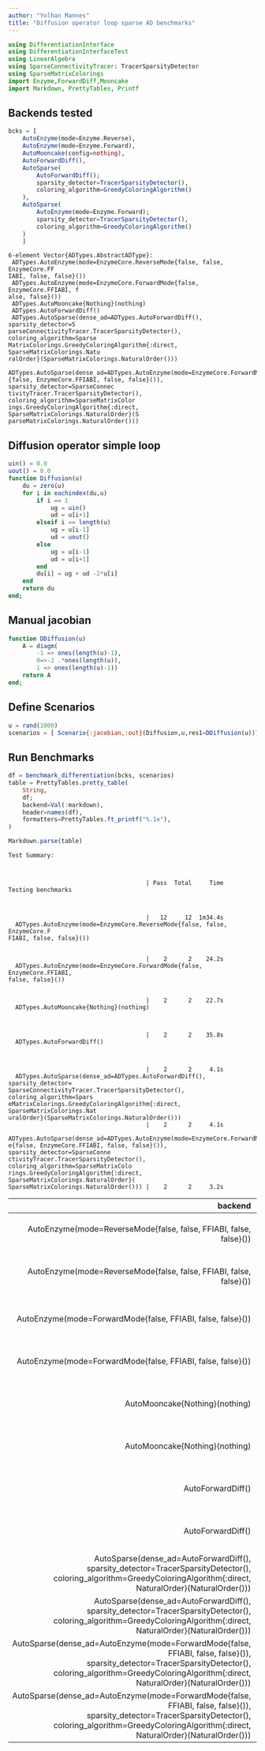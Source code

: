 ```yaml
---
author: "Yolhan Mannes"
title: "Diffusion operator loop sparse AD benchmarks"
---
```

```julia
using DifferentiationInterface
using DifferentiationInterfaceTest
using LinearAlgebra
using SparseConnectivityTracer: TracerSparsityDetector
using SparseMatrixColorings
import Enzyme,ForwardDiff,Mooncake
import Markdown, PrettyTables, Printf
```




## Backends tested

```julia
bcks = [
    AutoEnzyme(mode=Enzyme.Reverse),
    AutoEnzyme(mode=Enzyme.Forward),
    AutoMooncake(config=nothing),
    AutoForwardDiff(),
    AutoSparse(
        AutoForwardDiff();
        sparsity_detector=TracerSparsityDetector(),
        coloring_algorithm=GreedyColoringAlgorithm()
    ),
    AutoSparse(
        AutoEnzyme(mode=Enzyme.Forward);
        sparsity_detector=TracerSparsityDetector(),
        coloring_algorithm=GreedyColoringAlgorithm()
    )
    ]
```

```
6-element Vector{ADTypes.AbstractADType}:
 ADTypes.AutoEnzyme(mode=EnzymeCore.ReverseMode{false, false, EnzymeCore.FF
IABI, false, false}())
 ADTypes.AutoEnzyme(mode=EnzymeCore.ForwardMode{false, EnzymeCore.FFIABI, f
alse, false}())
 ADTypes.AutoMooncake{Nothing}(nothing)
 ADTypes.AutoForwardDiff()
 ADTypes.AutoSparse(dense_ad=ADTypes.AutoForwardDiff(), sparsity_detector=S
parseConnectivityTracer.TracerSparsityDetector(), coloring_algorithm=Sparse
MatrixColorings.GreedyColoringAlgorithm{:direct, SparseMatrixColorings.Natu
ralOrder}(SparseMatrixColorings.NaturalOrder()))
 ADTypes.AutoSparse(dense_ad=ADTypes.AutoEnzyme(mode=EnzymeCore.ForwardMode
{false, EnzymeCore.FFIABI, false, false}()), sparsity_detector=SparseConnec
tivityTracer.TracerSparsityDetector(), coloring_algorithm=SparseMatrixColor
ings.GreedyColoringAlgorithm{:direct, SparseMatrixColorings.NaturalOrder}(S
parseMatrixColorings.NaturalOrder()))
```





## Diffusion operator simple loop

```julia
uin() = 0.0
uout() = 0.0
function Diffusion(u)
    du = zero(u)
    for i in eachindex(du,u)
        if i == 1
            ug = uin()
            ud = u[i+1]
        elseif i == length(u)
            ug = u[i-1]
            ud = uout()
        else
            ug = u[i-1]
            ud = u[i+1] 
        end
        du[i] = ug + ud -2*u[i]
    end
    return du
end;
```




## Manual jacobian
```julia
function DDiffusion(u)
    A = diagm(
        -1 => ones(length(u)-1),
        0=>-2 .*ones(length(u)),
        1 => ones(length(u)-1))
    return A
end;
```




## Define Scenarios

```julia
u = rand(1000)
scenarios = [ Scenario{:jacobian,:out}(Diffusion,u,res1=DDiffusion(u))];
```




## Run Benchmarks

```julia
df = benchmark_differentiation(bcks, scenarios)
table = PrettyTables.pretty_table(
    String,
    df;
    backend=Val(:markdown),
    header=names(df),
    formatters=PrettyTables.ft_printf("%.1e"),
)

Markdown.parse(table)
```

```
Test Summary:                                                              
                                                                           
                                                                           
                                                                           
                                       | Pass  Total     Time
Testing benchmarks                                                         
                                                                           
                                                                           
                                                                           
                                       |   12     12  1m34.4s
  ADTypes.AutoEnzyme(mode=EnzymeCore.ReverseMode{false, false, EnzymeCore.F
FIABI, false, false}())                                                    
                                                                           
                                                                           
                                       |    2      2    24.2s
  ADTypes.AutoEnzyme(mode=EnzymeCore.ForwardMode{false, EnzymeCore.FFIABI, 
false, false}())                                                           
                                                                           
                                                                           
                                       |    2      2    22.7s
  ADTypes.AutoMooncake{Nothing}(nothing)                                   
                                                                           
                                                                           
                                                                           
                                       |    2      2    35.8s
  ADTypes.AutoForwardDiff()                                                
                                                                           
                                                                           
                                                                           
                                       |    2      2     4.1s
  ADTypes.AutoSparse(dense_ad=ADTypes.AutoForwardDiff(), sparsity_detector=
SparseConnectivityTracer.TracerSparsityDetector(), coloring_algorithm=Spars
eMatrixColorings.GreedyColoringAlgorithm{:direct, SparseMatrixColorings.Nat
uralOrder}(SparseMatrixColorings.NaturalOrder()))                          
                                       |    2      2     4.1s
  ADTypes.AutoSparse(dense_ad=ADTypes.AutoEnzyme(mode=EnzymeCore.ForwardMod
e{false, EnzymeCore.FFIABI, false, false}()), sparsity_detector=SparseConne
ctivityTracer.TracerSparsityDetector(), coloring_algorithm=SparseMatrixColo
rings.GreedyColoringAlgorithm{:direct, SparseMatrixColorings.NaturalOrder}(
SparseMatrixColorings.NaturalOrder())) |    2      2     3.2s
```



|                                                                                                                                                                                                     **backend** |                                                            **scenario** |       **operator** | **prepared** | **calls** | **samples** | **evals** | **time** | **allocs** | **bytes** | **gc_fraction** | **compile_fraction** |
| ---------------------------------------------------------------------------------------------------------------------------------------------------------------------------------------------------------------:| -----------------------------------------------------------------------:| ------------------:| ------------:| ---------:| -----------:| ---------:| --------:| ----------:| ---------:| ---------------:| --------------------:|
|                                                                                                                                              AutoEnzyme(mode=ReverseMode{false, false, FFIABI, false, false}()) | Scenario{:jacobian,:out} Diffusion : Vector{Float64} -> Vector{Float64} | value_and_jacobian |      1.0e+00 |   6.4e+01 |     1.7e+01 |   1.0e+00 |  5.6e-02 |    2.3e+03 |   2.8e+08 |         4.2e-02 |              0.0e+00 |
|                                                                                                                                              AutoEnzyme(mode=ReverseMode{false, false, FFIABI, false, false}()) | Scenario{:jacobian,:out} Diffusion : Vector{Float64} -> Vector{Float64} |           jacobian |      1.0e+00 |   6.3e+01 |     1.6e+01 |   1.0e+00 |  5.8e-02 |    2.3e+03 |   2.8e+08 |         4.2e-02 |              0.0e+00 |
|                                                                                                                                                     AutoEnzyme(mode=ForwardMode{false, FFIABI, false, false}()) | Scenario{:jacobian,:out} Diffusion : Vector{Float64} -> Vector{Float64} | value_and_jacobian |      1.0e+00 |   6.3e+01 |     1.2e+02 |   1.0e+00 |  6.6e-03 |    3.2e+03 |   1.8e+07 |         0.0e+00 |              0.0e+00 |
|                                                                                                                                                     AutoEnzyme(mode=ForwardMode{false, FFIABI, false, false}()) | Scenario{:jacobian,:out} Diffusion : Vector{Float64} -> Vector{Float64} |           jacobian |      1.0e+00 |   6.3e+01 |     1.2e+02 |   1.0e+00 |  6.8e-03 |    3.2e+03 |   1.8e+07 |         0.0e+00 |              0.0e+00 |
|                                                                                                                                                                                  AutoMooncake{Nothing}(nothing) | Scenario{:jacobian,:out} Diffusion : Vector{Float64} -> Vector{Float64} | value_and_jacobian |      1.0e+00 |   1.0e+00 |     2.0e+00 |   1.0e+00 |  7.5e-01 |    1.0e+04 |   4.0e+09 |         4.9e-02 |              0.0e+00 |
|                                                                                                                                                                                  AutoMooncake{Nothing}(nothing) | Scenario{:jacobian,:out} Diffusion : Vector{Float64} -> Vector{Float64} |           jacobian |      1.0e+00 |   0.0e+00 |     2.0e+00 |   1.0e+00 |  7.5e-01 |    1.0e+04 |   4.0e+09 |         5.0e-02 |              0.0e+00 |
|                                                                                                                                                                                               AutoForwardDiff() | Scenario{:jacobian,:out} Diffusion : Vector{Float64} -> Vector{Float64} | value_and_jacobian |      1.0e+00 |   8.5e+01 |     2.4e+02 |   1.0e+00 |  3.7e-03 |    1.7e+02 |   1.7e+07 |         0.0e+00 |              0.0e+00 |
|                                                                                                                                                                                               AutoForwardDiff() | Scenario{:jacobian,:out} Diffusion : Vector{Float64} -> Vector{Float64} |           jacobian |      1.0e+00 |   8.4e+01 |     2.4e+02 |   1.0e+00 |  3.7e-03 |    1.7e+02 |   1.7e+07 |         0.0e+00 |              0.0e+00 |
|                                           AutoSparse(dense_ad=AutoForwardDiff(), sparsity_detector=TracerSparsityDetector(), coloring_algorithm=GreedyColoringAlgorithm{:direct, NaturalOrder}(NaturalOrder())) | Scenario{:jacobian,:out} Diffusion : Vector{Float64} -> Vector{Float64} | value_and_jacobian |      1.0e+00 |   2.0e+00 |     4.4e+04 |   1.0e+00 |  1.5e-05 |    8.0e+00 |   9.6e+04 |         0.0e+00 |              0.0e+00 |
|                                           AutoSparse(dense_ad=AutoForwardDiff(), sparsity_detector=TracerSparsityDetector(), coloring_algorithm=GreedyColoringAlgorithm{:direct, NaturalOrder}(NaturalOrder())) | Scenario{:jacobian,:out} Diffusion : Vector{Float64} -> Vector{Float64} |           jacobian |      1.0e+00 |   1.0e+00 |     4.8e+04 |   1.0e+00 |  1.3e-05 |    7.0e+00 |   8.8e+04 |         0.0e+00 |              0.0e+00 |
| AutoSparse(dense_ad=AutoEnzyme(mode=ForwardMode{false, FFIABI, false, false}()), sparsity_detector=TracerSparsityDetector(), coloring_algorithm=GreedyColoringAlgorithm{:direct, NaturalOrder}(NaturalOrder())) | Scenario{:jacobian,:out} Diffusion : Vector{Float64} -> Vector{Float64} | value_and_jacobian |      1.0e+00 |   2.0e+00 |     4.8e+04 |   1.0e+00 |  1.1e-05 |    1.0e+01 |   9.7e+04 |         0.0e+00 |              0.0e+00 |
| AutoSparse(dense_ad=AutoEnzyme(mode=ForwardMode{false, FFIABI, false, false}()), sparsity_detector=TracerSparsityDetector(), coloring_algorithm=GreedyColoringAlgorithm{:direct, NaturalOrder}(NaturalOrder())) | Scenario{:jacobian,:out} Diffusion : Vector{Float64} -> Vector{Float64} |           jacobian |      1.0e+00 |   1.0e+00 |     5.5e+04 |   1.0e+00 |  1.0e-05 |    9.0e+00 |   8.9e+04 |         0.0e+00 |              0.0e+00 |


